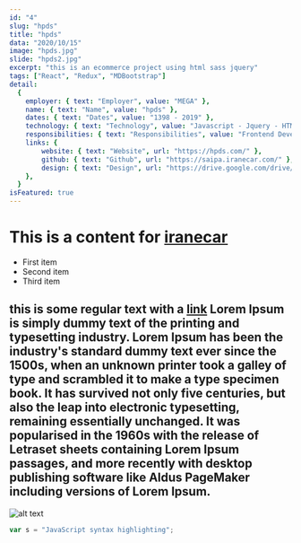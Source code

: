 ```yaml
---
id: "4"
slug: "hpds"
title: "hpds"
data: "2020/10/15"
image: "hpds.jpg"
slide: "hpds2.jpg"
excerpt: "this is an ecommerce project using html sass jquery"
tags: ["React", "Redux", "MDBootstrap"]
detail:
  {
    employer: { text: "Employer", value: "MEGA" },
    name: { text: "Name", value: "hpds" },
    dates: { text: "Dates", value: "1398 - 2019" },
    technology: { text: "Technology", value: "Javascript - Jquery - HTML5 - Css3/Sass" },
    responsibilities: { text: "Responsibilities", value: "Frontend Developer - UI/UX Designer" },
    links: {
        website: { text: "Website", url: "https://hpds.com/" },
        github: { text: "Github", url: "https://saipa.iranecar.com/" },
        design: { text: "Design", url: "https://drive.google.com/drive/folders/1b4C9NJr1entFB_nf6AxxbHPGJ7gVPYVW?usp=sharing"}
    },
  }
isFeatured: true
---
```


# This is a content for [iranecar](https://hpds.com)

- First item
- Second item
- Third item

## this is some regular text with a [link](https://hpds.com) Lorem Ipsum is simply dummy text of the printing and typesetting industry. Lorem Ipsum has been the industry's standard dummy text ever since the 1500s, when an unknown printer took a galley of type and scrambled it to make a type specimen book. It has survived not only five centuries, but also the leap into electronic typesetting, remaining essentially unchanged. It was popularised in the 1960s with the release of Letraset sheets containing Lorem Ipsum passages, and more recently with desktop publishing software like Aldus PageMaker including versions of Lorem Ipsum.

![alt text](hpds.jpg)

```javascript
var s = "JavaScript syntax highlighting";
```
